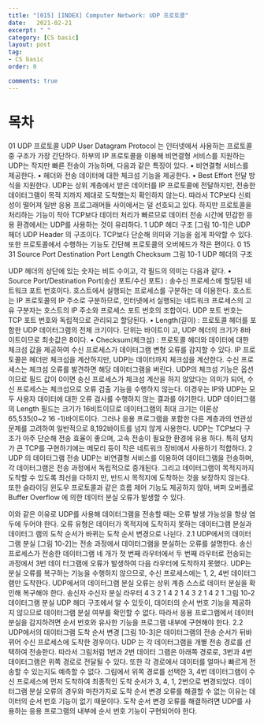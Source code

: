 ```yaml
---
title: "[015] [INDEX] Computer Network: UDP 프로토콜"
date:   2021-02-21
excerpt: " "
category: [CS basic]
layout: post
tag:
- CS basic
order: 0

comments: true
---
```



# 목차

01 UDP 프로토콜
UDP User Datagram Protocol 는 인터넷에서 사용하는 프로토콜 중 구조가 가장 간단하다. 하부의 IP 프로토콜을 이용해 비연결형 서비스를 지원하는 UDP는 작지만 빠른 전송이 가능하며, 다음과 같은 특징이 있다.
• 비연결형 서비스를 제공한다.
• 헤더와 전송 데이터에 대한 체크섬 기능을 제공한다.
• Best Effort 전달 방식을 지원한다.
UDP는 상위 계층에서 받은 데이터를 IP 프로토콜에 전달하지만, 전송한 데이터그램이 목적 지까지 제대로 도착했는지 확인하지 않는다. 따라서 TCP보다 신뢰성이 떨어져 일반 응용 프로그래머들 사이에서는 덜 선호되고 있다. 하지만 프로토콜을 처리하는 기능이 작아 TCP보다 데이터 처리가 빠르므로 데이터 전송 시간에 민감한 응용 환경에서는 UDP를 사용하는 것이 유리하다.
1 UDP 헤더 구조
[그림 10-1]은 UDP 헤더 UDP Header 의 구조이다. TCP보다 단순해 의미와 기능을 쉽게 파악할 수 있다. 또한 프로토콜에서 수행하는 기능도 간단해 프로토콜의 오버헤드가 작은 편이다.
0 15 31
Source Port Destination Port
Length Checksum
그림 10-1 UDP 헤더의 구조

UDP 헤더의 상단에 있는 숫자는 비트 수이고, 각 필드의 의미는 다음과 같다.
• Source Port/Destination Port(송신 포트/수신 포트) : 송수신 프로세스에 할당된 네트워크 포트 번호이다. 호스트에서 실행되는 프로세스를 구분하는 데 이용한다. 호스트는 IP 프로토콜의 IP 주소로 구분하므로, 인터넷에서 실행되는 네트워크 프로세스의 고유 구분자는 호스트의 IP 주소와 프로세스 포트 번호의 조합이다. UDP 포트 번호는 TCP 포트 번호와 독립적으로 관리되고 할당된다.
• Length(길이) : 프로토콜 헤더를 포함한 UDP 데이터그램의 전체 크기이다. 단위는 바이트이 고, UDP 헤더의 크기가 8바이트이므로 최솟값은 8이다.
• Checksum(체크섬) : 프로토콜 헤더와 데이터에 대한 체크섬 값을 제공하여 수신 프로세스가 데이터그램 변형 오류를 감지할 수 있다. IP 프로토콜은 헤더만 체크섬을 계산하지만, UDP는 데이터까지 체크섬을 계산한다. 수신 프로세스는 체크섬 오류를 발견하면 해당 데이터그램을 버린다. UDP의 체크섬 기능은 옵션이므로 필드 값이 0이면 송신 프로세스가 체크섬 계산을 하지 않았다는 의미가 되어, 수신 프로세스는 체크섬으로 오류 검출 기능을 수행하지 않는다. 이경우는 IP와 UDP는 모두 사용자 데이터에 대한 오류 검사를 수행하지 않는 결과를 야기한다.
UDP 데이터그램의 Length 필드는 크기가 16비트이므로 데이터그램의 최대 크기는 이론상 65,535(0~2 16 -1)바이트이다. 그러나 응용 프로그램을 포함한 다른 계층과의 연관성 문제를 고려하여 일반적으로 8,192바이트를 넘지 않게 사용한다.
UDP는 TCP보다 구조가 아주 단순해 전송 효율이 좋으며, 고속 전송이 필요한 환경에 유용 하다. 특히 덩치가 큰 TCP를 구현하기에는 메모리 등이 작은 네트워크 장비에서 사용하기 적합하다.
2 UDP 의 데이터그램 전송
UDP는 비연결형 서비스를 이용하여 데이터그램을 전송하며, 각 데이터그램은 전송 과정에서 독립적으로 중개된다. 그리고 데이터그램이 목적지까지 도착할 수 있도록 최선을 다하지 만, 반드시 목적지에 도착하는 것을 보장하지 않는다. 또한 슬라이딩 윈도우 프로토콜과 같은 흐름 제어 기능도 제공하지 않아, 버퍼 오버플로 Buffer Overflow 에 의한 데이터 분실 오류가 발생할 수 있다.

이와 같은 이유로 UDP를 사용해 데이터그램을 전송할 때는 오류 발생 가능성을 항상 염두에 두어야 한다. 오류 유형은 데이터가 목적지에 도착하지 못하는 데이터그램 분실과 데이터그 램의 도착 순서가 바뀌는 도착 순서 변경으로 나뉜다.
2.1 UDP에서의 데이터그램 분실
[그림 10-2]는 전송 과정에서 데이터그램을 분실하는 오류를 설명한다. 송신 프로세스가 전송한 데이터그램 네 개가 첫 번째 라우터에서 두 번째 라우터로 전송되는 과정에서 3번 데이 터그램에 오류가 발생하여 다음 라우터에 도착하지 못했다. UDP는 분실 오류를 복구하는 기능을 수행하지 않으므로, 수신 프로세스에는 1, 2, 4번 데이터그램만 도착한다. UDP에서의 데이터그램 분실 오류는 상위 계층 스스로 데이터 분실을 확인해 복구해야 한다.
송신자 수신자
분실
라우터
4 3 2 1 4 2 1
4 3 2 1
4 2 1
그림 10-2 데이터그램 분실
UDP 헤더 구조에서 알 수 있듯이, 데이터의 순서 번호 기능을 제공하지 않으므로 데이터그램 분실 여부를 확인할 수 없다. 따라서 응용 프로그램에서 데이터 분실을 감지하려면 순서 번호와 유사한 기능을 프로그램 내부에 구현해야 한다.
2.2 UDP에서의 데이터그램 도착 순서 변경
[그림 10-3]은 데이터그램의 전송 순서가 뒤바뀌어 수신 프로세스에 도착한 경우이다. UDP 는 각 데이터그램을 개별 전송 경로를 선택하여 전송한다. 따라서 그림처럼 1번과 2번 데이터 그램은 아래쪽 경로로, 3번과 4번 데이터그램은 위쪽 경로로 전달될 수 있다. 또한 각 경로에서 데이터를 얼마나 빠르게 전송할 수 있는지도 예측할 수 없다. 그림에서 위쪽 경로를 선택한
3, 4번 데이터그램이 수신 프로세스에 먼저 도착하여 최종적인 도착 순서가 3, 4, 1, 2번으로
변경되었다.
데이터그램 분실 오류의 경우와 마찬가지로 도착 순서 변경 오류를 해결할 수 없는 이유는 데이터의 순서 번호 기능이 없기 때문이다. 도착 순서 변경 오류를 해결하려면 UDP를 사용하는 응용 프로그램의 내부에 순서 번호 기능이 구현되어야 한다.

